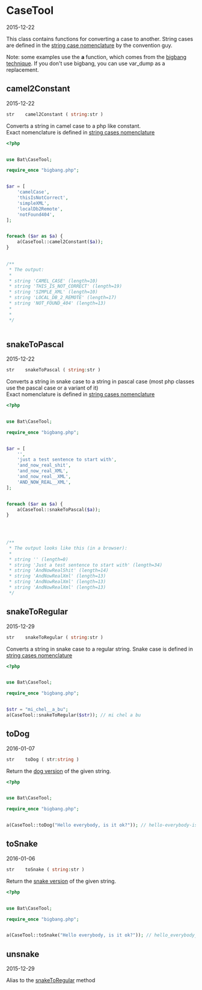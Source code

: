 CaseTool
=====================
2015-12-22



This class contains functions for converting a case to another.
String cases are defined in the [string case nomenclature](https://github.com/lingtalfi/ConventionGuy/blob/master/nomenclature.stringCases.eng.md) by the convention guy.



Note: 
some examples use the **a** function, which comes from the [bigbang technique]( https://github.com/lingtalfi/TheScientist/blob/master/convention.portableAutoloader.eng.md ).
If you don't use bigbang, you can use var_dump as a replacement.




camel2Constant
-----------
2015-12-22






```php
str    camel2Constant ( string:str )
```


Converts a string in camel case to a php like constant.<br>
Exact nomenclature is defined in 
[string cases nomenclature]( https://github.com/lingtalfi/ConventionGuy/blob/master/nomenclature.stringCases.eng.md )
 
 
```php
<?php


use Bat\CaseTool;

require_once "bigbang.php";


$ar = [
    'camelCase',
    'thisIsNotCorrect',
    'simpleXML',
    'localDb2Remote',
    'notFound404',
];


foreach ($ar as $a) {
    a(CaseTool::camel2Constant($a));
}
 

/**
 * The output:
 *
 * string 'CAMEL_CASE' (length=10)
 * string 'THIS_IS_NOT_CORRECT' (length=19)
 * string 'SIMPLE_XML' (length=10)
 * string 'LOCAL_DB_2_REMOTE' (length=17)
 * string 'NOT_FOUND_404' (length=13)
 * 
 * 
 */ 
 
``` 



snakeToPascal
-----------
2015-12-22




```php
str    snakeToPascal ( string:str )
```


Converts a string in snake case to a string in pascal case (most php classes use the pascal case or a variant of it)<br>
Exact nomenclature is defined in 
[string cases nomenclature]( https://github.com/lingtalfi/ConventionGuy/blob/master/nomenclature.stringCases.eng.md )
 
 
```php
<?php


use Bat\CaseTool;

require_once "bigbang.php";


$ar = [
    '',
    'just a test sentence to start with',
    'and_now_real_shit',
    'and_now_real_XML',
    'and_now_real__XML',
    'AND_NOW_REAL__XML',
];


foreach ($ar as $a) {
    a(CaseTool::snakeToPascal($a));
}
 


 
/**
 * The output looks like this (in a browser): 
 *  
 * string '' (length=0)
 * string 'Just a test sentence to start with' (length=34)
 * string 'AndNowRealShit' (length=14)
 * string 'AndNowRealXml' (length=13)
 * string 'AndNowRealXml' (length=13)
 * string 'AndNowRealXml' (length=13)
 */

```



snakeToRegular
-----------
2015-12-29




```php
str    snakeToRegular ( string:str )
```


Converts a string in snake case to a regular string.
Snake case is defined in
[string cases nomenclature]( https://github.com/lingtalfi/ConventionGuy/blob/master/nomenclature.stringCases.eng.md )


```php
<?php


use Bat\CaseTool;

require_once "bigbang.php";


$str = "mi_chel__a_bu";
a(CaseTool::snakeToRegular($str)); // mi chel a bu

```


toDog
-----------
2016-01-07


```php
str    toDog ( str:string )
```

Return the [dog version](https://github.com/lingtalfi/ConventionGuy/blob/master/nomenclature.stringCases.eng.md#dog-case) of the given string.



```php
<?php


use Bat\CaseTool;

require_once "bigbang.php";


a(CaseTool::toDog("Hello everybody, is it ok?")); // hello-everybody-is-it-ok
```




toSnake
-----------
2016-01-06


```php
str    toSnake ( string:str )
```

Return the [snake version](https://github.com/lingtalfi/ConventionGuy/blob/master/nomenclature.stringCases.eng.md#snake-case) of the given string.



```php
<?php


use Bat\CaseTool;

require_once "bigbang.php";


a(CaseTool::toSnake("Hello everybody, is it ok?")); // hello_everybody_is_it_ok
```




unsnake
-----------
2015-12-29

Alias to the [snakeToRegular](https://github.com/lingtalfi/Bat/blob/master/CaseTool.md#snaketoregular) method